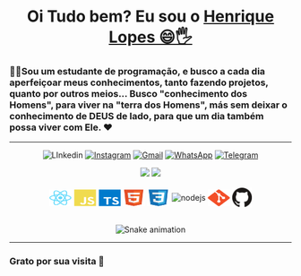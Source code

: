 <div>
  
  <h1 align="center">
    Oi Tudo bem? Eu sou o 
    <a href="https://www.linkedin.com/in/rick94ita">Henrique Lopes 😄🖐️ </a>
  </h1>
  
  ### 👨‍💻Sou um estudante de programação, e busco a cada dia aperfeiçoar meus conhecimentos, tanto fazendo projetos, quanto por outros meios... Busco "conhecimento dos Homens", para viver na "terra dos Homens", más sem deixar o conhecimento de DEUS de lado, para que um dia também possa viver com Ele. ❤️
  ***


<div align="center" valign="top>
  
  [![LInkedin](https://img.shields.io/badge/LinkedIn-0077B5?style=for-the-badge&logo=linkedin&logoColor=white)](www.linkedin.com/in/rick94ita
)
[![Instagram](https://img.shields.io/badge/Instagram-E4405F?style=for-the-badge&logo=instagram&logoColor=white)](https://www.instagram.com/henrique94lopes/
)
[![Gmail](https://img.shields.io/badge/Gmail-D14836?style=for-the-badge&logo=gmail&logoColor=white)](https://criarmeulink.com.br/u/1711625514
)
[![WhatsApp](https://img.shields.io/badge/WhatsApp-25D366?style=for-the-badge&logo=whatsapp&logoColor=white)](https://wa.me/5538991799894)
[![Telegram](https://img.shields.io/badge/Telegram-2CA5E0?style=for-the-badge&logo=telegram&logoColor=white)](https://is.gd/0wa5Ab)

</div>

<div align="center" >
  
<img height = "180em" src="https://github-readme-stats.vercel.app/api?username=RICK-1994-ITAC&show_icons=true&theme=dark"/>
<img height = "180em" src="https://github-readme-stats.vercel.app/api/top-langs/?username=RICK-1994-ITAC&theme=dark&hide_border=false&&layout=compact"/>

</div>

<div align="center" valign="top"><br>
  <img align="center" alt="React" height="30" width="40" src="https://raw.githubusercontent.com/devicons/devicon/master/icons/react/react-original.svg">
  <img align="center" alt="Js" height="30" width="40" src="https://raw.githubusercontent.com/devicons/devicon/master/icons/javascript/javascript-plain.svg">
  <img align="center" alt="Js" height="30" width="40" src="https://raw.githubusercontent.com/devicons/devicon/master/icons/typescript/typescript-plain.svg">
  <img align="center" alt="HTML" height="30" width="40" src="https://raw.githubusercontent.com/devicons/devicon/master/icons/html5/html5-original.svg">
  <img align="center" alt="CSS" height="30" width="40" src="https://raw.githubusercontent.com/devicons/devicon/master/icons/css3/css3-original.svg">
  <img align="center" alt="nodejs" height="30" width="40" src="https://cdn.worldvectorlogo.com/logos/nodejs-icon.svg">
  <img align="center" alt="git" height="30" width="40" src="https://raw.githubusercontent.com/devicons/devicon/master/icons/git/git-original.svg">
  <img align="center" alt="github" height="35" width="35" src="LOGO Github/GitHub.png">
</div><br>

<div align="center">

  ![Snake animation](https://github.com/danielbped/danielbped/blob/output/github-contribution-grid-snake.svg)
  
</div>

*** 

### Grato por sua visita 🤝
